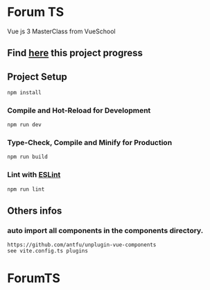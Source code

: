 # Forum TS

Vue js 3 MasterClass from VueSchool

## Find [here](https://6486071f8c6c52354ee5bb02--regal-travesseiro-b3cd6c.netlify.app/) this project progress

## Project Setup

```sh
npm install
```

### Compile and Hot-Reload for Development

```sh
npm run dev
```

### Type-Check, Compile and Minify for Production

```sh
npm run build
```

### Lint with [ESLint](https://eslint.org/)

```sh
npm run lint
```

## Others infos

### auto import all components in the components directory.
```
https://github.com/antfu/unplugin-vue-components
see vite.config.ts plugins
```
# ForumTS
